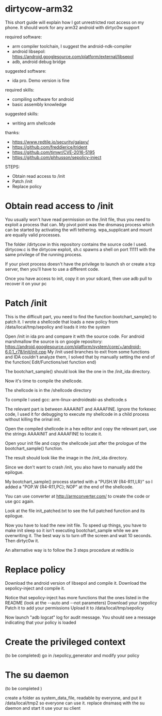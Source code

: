 # dirtycow-arm32


This short guide will explain how I got unrestricted root access on my phone.
It should work for any arm32 android with dirtyc0w support

required software:
* arm compiler toolchain, I suggest the android-ndk-compiler
* android libsepol: https://android.googlesource.com/platform/external/libsepol
* adb, android debug bridge

suggested software:
* ida pro. Demo version is fine

required skills:
* compiling software for android
* basic assembly knowledge

suggested skills:
* writing arm shellcode

thanks:
* https://www.redtile.io/security/galaxy/
* https://github.com/freddierice/trident
* https://github.com/timwr/CVE-2016-5195
* https://github.com/phhusson/sepolicy-inject


STEPS:
* Obtain read access to /init
* Patch /init
* Replace policy


# Obtain read access to /init

You usually won't have read permission on the /init file, thus you need to exploit a process that can.
My pivot point was the dnsmasq process which can be started by activating the wifi tethering.
wpa_supplicant and mount are equally valid processes.

The folder /dirtycow in this repository contains the source code I used.
dirtycow.c is the dirtycow exploit, sh.c spawns a shell on port 11111 with the same privilege of the running process.

If your pivot process doesn't have the privilege to launch sh or create a tcp server, then you'll have to use a different code.

Once you have access to init, copy it on your sdcard, then use adb pull to recover it on your pc

# Patch /init

 This is the difficult part, you need to find the function bootchart_sample() to patch it.
 I wrote a shellcode that loads a new policy from /data/local/tmp/sepolicy and loads it into the system

 Open /init in ida pro and compare it with the source code.
 For android marshmallow the source is on google repository:
 https://android.googlesource.com/platform/system/core/+/android-6.0.1_r78/init/init.cpp
 My /init used branches to exit from some functions and IDA couldn't analyze them, I solved that by manually setting the end of the function( Edit/Functions/set function end)

 The bootchart_sample() should look like the one in the /init_ida directory.

 Now it's time to compile the shellcode.

 The shellcode is in the /shellcode directory

 To compile I used gcc: arm-linux-androideabi-as shellcode.s

 The relevant part is between AAAAINIT and AAAAFINE. Ignore the forkexec code, I used it for debugging to execute my shellcode in a child process without killing the orinal init.

 Open the compiled shellcode in a hex editor and copy the relevant part, use the strings AAAAINIT and AAAAFINE to locate it.

 Open your init file and copy the shellcode just after the prologue of the bootchart_sample() function.

The result should look like the image in the /init_ida directory.

Since we don't want to crash /init, you also have to manually add the epilogue.

My bootchart_sample() process started with a "PUSH.W          {R4-R11,LR}" so I added a "POP.W           {R4-R11,PC}; NOP" at the end of the shellcode.

You can use converter at http://armconverter.com/ to create the code or use gcc again.

Look at the file init_patched.txt to see the full patched function and its epilogue.

Now you have to load the new init file. To speed up things, you have to make init sleep so it isn't executing bootchart_sample while we are overwriting it.
The best way is to turn off the screen and wait 10 seconds. Then dirtyc0w it.

An alternative way is to follow the 3 steps procedure at redtile.io

# Replace policy

Download the android version of libsepol and compile it.
Download the sepolicy-inject and compile it.

Notice that sepolicy-inject has more functions that the ones listed in the README (look at the --auto and --not parameters)
Download your /sepolicy
Patch it to add your permissions
Upload it to /data/local/tmp/sepolicy

Now launch "adb logcat" log for audit message. You should see a message indicating that your policy is loaded

# Create the privileged context

(to be completed)
go in /sepolicy_generator and modify your policy

# The su daemon

(to be completed )
	
create a folder as system_data_file, readable by everyone, and put it /data/local/tmp2 so everyone can use it.
replace dnsmasq with the su daemon and start it
use your su client
